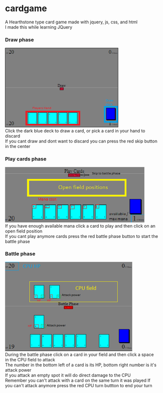 # cardgame
A Hearthstone type card game made with jquery, js, css, and html  
I made this while learning JQuery  

### Draw phase  
![draw-phase](images/draw.PNG)  
Click the dark blue deck to draw a card, or pick a card in your hand to discard  
If you cant draw and dont want to discard you can press the red skip button in the center  
### Play cards phase
![draw-phase](images/play.PNG)  
If you have enough available mana click a card to play and then click on an open field position  
If you cant play anymore cards press the red battle phase button to start the battle phase  
  
### Battle phase  
![draw-phase](images/battle.PNG)   
During the battle phase click on a card in your field and then click a space in the CPU field to attack  
The number in the bottom left of a card is its HP, bottom right number is it's attack power  
If you attack an empty spot it will do direct damage to the CPU  
Remember you can't attack with a card on the same turn it was played
If you can't attack anymore press the red CPU turn buttton to end your turn
